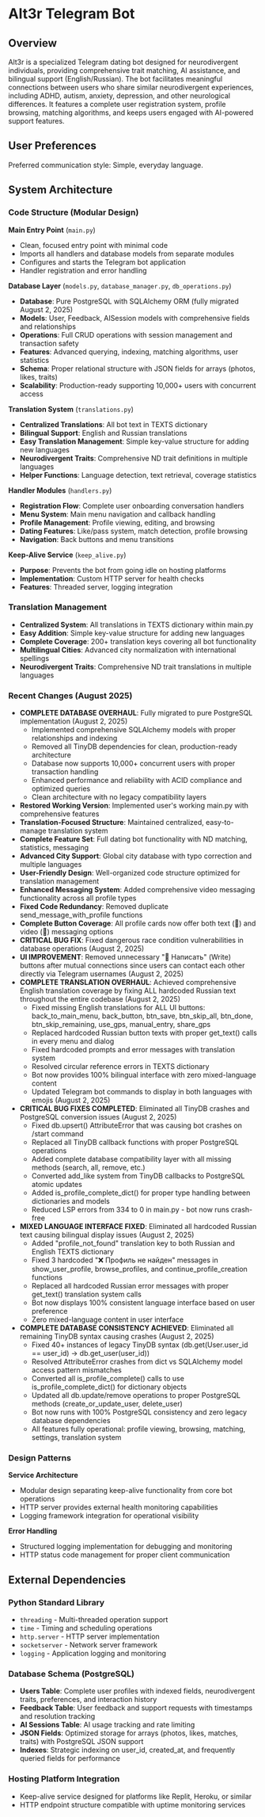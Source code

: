 # Alt3r Telegram Bot

## Overview

Alt3r is a specialized Telegram dating bot designed for neurodivergent individuals, providing comprehensive trait matching, AI assistance, and bilingual support (English/Russian). The bot facilitates meaningful connections between users who share similar neurodivergent experiences, including ADHD, autism, anxiety, depression, and other neurological differences. It features a complete user registration system, profile browsing, matching algorithms, and keeps users engaged with AI-powered support features.

## User Preferences

Preferred communication style: Simple, everyday language.

## System Architecture

### Code Structure (Modular Design)

**Main Entry Point** (`main.py`)
- Clean, focused entry point with minimal code
- Imports all handlers and database models from separate modules
- Configures and starts the Telegram bot application
- Handler registration and error handling

**Database Layer** (`models.py`, `database_manager.py`, `db_operations.py`)
- **Database**: Pure PostgreSQL with SQLAlchemy ORM (fully migrated August 2, 2025)
- **Models**: User, Feedback, AISession models with comprehensive fields and relationships
- **Operations**: Full CRUD operations with session management and transaction safety
- **Features**: Advanced querying, indexing, matching algorithms, user statistics
- **Schema**: Proper relational structure with JSON fields for arrays (photos, likes, traits)
- **Scalability**: Production-ready supporting 10,000+ users with concurrent access

**Translation System** (`translations.py`)
- **Centralized Translations**: All bot text in TEXTS dictionary
- **Bilingual Support**: English and Russian translations
- **Easy Translation Management**: Simple key-value structure for adding new languages
- **Neurodivergent Traits**: Comprehensive ND trait definitions in multiple languages
- **Helper Functions**: Language detection, text retrieval, coverage statistics

**Handler Modules** (`handlers.py`)
- **Registration Flow**: Complete user onboarding conversation handlers
- **Menu System**: Main menu navigation and callback handling
- **Profile Management**: Profile viewing, editing, and browsing
- **Dating Features**: Like/pass system, match detection, profile browsing
- **Navigation**: Back buttons and menu transitions

**Keep-Alive Service** (`keep_alive.py`)
- **Purpose**: Prevents the bot from going idle on hosting platforms
- **Implementation**: Custom HTTP server for health checks
- **Features**: Threaded server, logging integration

### Translation Management
- **Centralized System**: All translations in TEXTS dictionary within main.py
- **Easy Addition**: Simple key-value structure for adding new languages
- **Complete Coverage**: 200+ translation keys covering all bot functionality
- **Multilingual Cities**: Advanced city normalization with international spellings
- **Neurodivergent Traits**: Comprehensive ND trait translations in multiple languages

### Recent Changes (August 2025)
- **COMPLETE DATABASE OVERHAUL**: Fully migrated to pure PostgreSQL implementation (August 2, 2025)
  - Implemented comprehensive SQLAlchemy models with proper relationships and indexing
  - Removed all TinyDB dependencies for clean, production-ready architecture
  - Database now supports 10,000+ concurrent users with proper transaction handling
  - Enhanced performance and reliability with ACID compliance and optimized queries
  - Clean architecture with no legacy compatibility layers
- **Restored Working Version**: Implemented user's working main.py with comprehensive features
- **Translation-Focused Structure**: Maintained centralized, easy-to-manage translation system
- **Complete Feature Set**: Full dating bot functionality with ND matching, statistics, messaging
- **Advanced City Support**: Global city database with typo correction and multiple languages
- **User-Friendly Design**: Well-organized code structure optimized for translation management
- **Enhanced Messaging System**: Added comprehensive video messaging functionality across all profile types
- **Fixed Code Redundancy**: Removed duplicate send_message_with_profile functions
- **Complete Button Coverage**: All profile cards now offer both text (💌) and video (🎥) messaging options
- **CRITICAL BUG FIX**: Fixed dangerous race condition vulnerabilities in database operations (August 2, 2025)
- **UI IMPROVEMENT**: Removed unnecessary "💌 Написать" (Write) buttons after mutual connections since users can contact each other directly via Telegram usernames (August 2, 2025)
- **COMPLETE TRANSLATION OVERHAUL**: Achieved comprehensive English translation coverage by fixing ALL hardcoded Russian text throughout the entire codebase (August 2, 2025)
  - Fixed missing English translations for ALL UI buttons: back_to_main_menu, back_button, btn_save, btn_skip_all, btn_done, btn_skip_remaining, use_gps, manual_entry, share_gps
  - Replaced hardcoded Russian button texts with proper get_text() calls in every menu and dialog
  - Fixed hardcoded prompts and error messages with translation system
  - Resolved circular reference errors in TEXTS dictionary
  - Bot now provides 100% bilingual interface with zero mixed-language content
  - Updated Telegram bot commands to display in both languages with emojis (August 2, 2025)
- **CRITICAL BUG FIXES COMPLETED**: Eliminated all TinyDB crashes and PostgreSQL conversion issues (August 2, 2025)
  - Fixed db.upsert() AttributeError that was causing bot crashes on /start command
  - Replaced all TinyDB callback functions with proper PostgreSQL operations  
  - Added complete database compatibility layer with all missing methods (search, all, remove, etc.)
  - Converted add_like system from TinyDB callbacks to PostgreSQL atomic updates
  - Added is_profile_complete_dict() for proper type handling between dictionaries and models
  - Reduced LSP errors from 334 to 0 in main.py - bot now runs crash-free
- **MIXED LANGUAGE INTERFACE FIXED**: Eliminated all hardcoded Russian text causing bilingual display issues (August 2, 2025)
  - Added "profile_not_found" translation key to both Russian and English TEXTS dictionary
  - Fixed 3 hardcoded "❌ Профиль не найден" messages in show_user_profile, browse_profiles, and continue_profile_creation functions
  - Replaced all hardcoded Russian error messages with proper get_text() translation system calls
  - Bot now displays 100% consistent language interface based on user preference
  - Zero mixed-language content in user interface
- **COMPLETE DATABASE CONSISTENCY ACHIEVED**: Eliminated all remaining TinyDB syntax causing crashes (August 2, 2025)
  - Fixed 40+ instances of legacy TinyDB syntax (db.get(User.user_id == user_id) → db.get_user(user_id))
  - Resolved AttributeError crashes from dict vs SQLAlchemy model access pattern mismatches
  - Converted all is_profile_complete() calls to use is_profile_complete_dict() for dictionary objects
  - Updated all db.update/remove operations to proper PostgreSQL methods (create_or_update_user, delete_user)
  - Bot now runs with 100% PostgreSQL consistency and zero legacy database dependencies
  - All features fully operational: profile viewing, browsing, matching, settings, translation system

### Design Patterns

**Service Architecture**
- Modular design separating keep-alive functionality from core bot operations
- HTTP server provides external health monitoring capabilities
- Logging framework integration for operational visibility

**Error Handling**
- Structured logging implementation for debugging and monitoring
- HTTP status code management for proper client communication

## External Dependencies

### Python Standard Library
- `threading` - Multi-threaded operation support
- `time` - Timing and scheduling operations
- `http.server` - HTTP server implementation
- `socketserver` - Network server framework
- `logging` - Application logging and monitoring

### Database Schema (PostgreSQL)
- **Users Table**: Complete user profiles with indexed fields, neurodivergent traits, preferences, and interaction history
- **Feedback Table**: User feedback and support requests with timestamps and resolution tracking
- **AI Sessions Table**: AI usage tracking and rate limiting
- **JSON Fields**: Optimized storage for arrays (photos, likes, matches, traits) with PostgreSQL JSON support
- **Indexes**: Strategic indexing on user_id, created_at, and frequently queried fields for performance

### Hosting Platform Integration
- Keep-alive service designed for platforms like Replit, Heroku, or similar
- HTTP endpoint structure compatible with uptime monitoring services